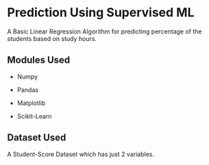 
# Prediction Using Supervised ML

A Basic Linear Regression Algorithm for predicting percentage of the students based on study hours.


## Modules Used

* Numpy

* Pandas

* Matplotlib

* Scikit-Learn


## Dataset Used

A Student-Score Dataset which has just 2 variables.


